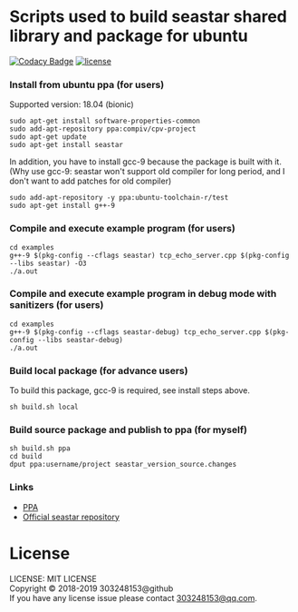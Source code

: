 # Scripts used to build seastar shared library and package for ubuntu

[![Codacy Badge](https://api.codacy.com/project/badge/Grade/7b0c2c57cca44b4682a7afb51d179f82)](https://www.codacy.com/app/compiv/seastar-builder?utm_source=github.com&amp;utm_medium=referral&amp;utm_content=cpv-project/seastar-builder&amp;utm_campaign=Badge_Grade)
[![license](https://img.shields.io/github/license/cpv-project/seastar-builder.svg)]()

### Install from ubuntu ppa (for users)

Supported version: 18.04 (bionic)

``` text
sudo apt-get install software-properties-common
sudo add-apt-repository ppa:compiv/cpv-project
sudo apt-get update
sudo apt-get install seastar
```

In addition, you have to install gcc-9 because the package is built with it.<br/>
(Why use gcc-9: seastar won't support old compiler for long period, and I don't want to add patches for old compiler)

``` text
sudo add-apt-repository -y ppa:ubuntu-toolchain-r/test
sudo apt-get install g++-9
```

### Compile and execute example program (for users)

``` text
cd examples
g++-9 $(pkg-config --cflags seastar) tcp_echo_server.cpp $(pkg-config --libs seastar) -O3
./a.out
```

### Compile and execute example program in debug mode with sanitizers (for users)

``` text
cd examples
g++-9 $(pkg-config --cflags seastar-debug) tcp_echo_server.cpp $(pkg-config --libs seastar-debug)
./a.out
```

### Build local package (for advance users)

To build this package, gcc-9 is required, see install steps above.

``` text
sh build.sh local
```

### Build source package and publish to ppa (for myself)

``` text
sh build.sh ppa
cd build
dput ppa:username/project seastar_version_source.changes
```

### Links

- [PPA](https://launchpad.net/~compiv/+archive/ubuntu/cpv-project)
- [Official seastar repository](https://github.com/scylladb/seastar)

# License

LICENSE: MIT LICENSE<br/>
Copyright © 2018-2019 303248153@github<br/>
If you have any license issue please contact 303248153@qq.com.

